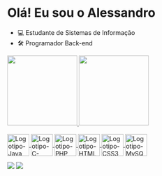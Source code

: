 # Olá! Eu sou o Alessandro

- 💻 Estudante de Sistemas de Informação
- 🛠️ Programador Back-end

<div>
  <a href="https://github.com/aleanjos1">
  <img height="160em" src="https://github-readme-stats.vercel.app/api?username=aleanjos&show_icons=true&include_all_commits=true&count_private=true">
  <img height="160em" src="https://github-readme-stats.vercel.app/api/top-langs/?username=aleanjos&layout=compact&langs_count=7">
</div>

<div style="display: inline_block"><br>
  <img align="center" alt="Logotipo-Java" height="50" width="50" src="https://cdn.jsdelivr.net/gh/devicons/devicon/icons/java/java-original-wordmark.svg">
  <img align="center" alt="Logotipo-C-Sharp" height="50" width="50" src="https://cdn.jsdelivr.net/gh/devicons/devicon/icons/csharp/csharp-original.svg">
  <img align="center" alt="Logotipo-PHP" height="50" width="50" src="https://cdn.jsdelivr.net/gh/devicons/devicon/icons/php/php-original.svg">
  <img align="center" alt="Logotipo-HTML5" height="50" width="50" src="https://cdn.jsdelivr.net/gh/devicons/devicon/icons/html5/html5-original-wordmark.svg">
  <img align="center" alt="Logotipo-CSS3" height="50" width="50" src="https://cdn.jsdelivr.net/gh/devicons/devicon/icons/css3/css3-original-wordmark.svg">
  <img align="center" alt="Logotipo-MySQL" height="50" width="50" src="https://cdn.jsdelivr.net/gh/devicons/devicon/icons/mysql/mysql-original-wordmark.svg">
</div>

>

<div style="display: inline_block"> 
  <a href = "mailto:aleanjos.dev@gmail.com"><img src="https://img.shields.io/badge/-Gmail-%23333?style=for-the-badge&logo=gmail&logoColor=white" target="_blank"></a>
  <a href="https://www.linkedin.com/in/alessandroanjos/" target="_blank"><img src="https://img.shields.io/badge/-LinkedIn-%230077B5?style=for-the-badge&logo=linkedin&logoColor=white" target="_blank"></a> 
</div>
